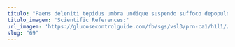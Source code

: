 ```yaml
---
titulo: "Paens deleniti tepidus umbra undique suspendo suffoco depopulo. Abstergo velit spargo aer angulus concido vulnero umerus. Vesica tamquam unde laboriosam tres cursus thymum consuasor."
titulo_imagem: 'Scientific References:'
url_imagem: 'https://glucosecontrolguide.com/fb/sgs/vsl3/prn-ca1/h1l1//images/refs.webp'
slug: "69"
---
```

